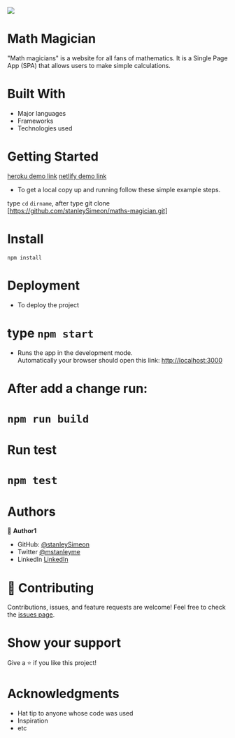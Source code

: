 ![](https://img.shields.io/badge/Microverse-blueviolet)

# Math Magician

"Math magicians" is a website for all fans of mathematics. It is a Single Page App (SPA) that allows users to make simple calculations.


# Built With

- Major languages
- Frameworks
- Technologies used

# Getting Started

[heroku demo link](https://maths-mag.herokuapp.com/)
[netlify demo link](https://kalkilanm.netlify.app/)

- To get a local copy up and running follow these simple example steps.

type `cd` `dirname`, after type git clone [https://github.com/stanleySimeon/maths-magician.git]

# Install
`npm install`

# Deployment


- To deploy the project
# type `npm start`
- Runs the app in the development mode.\
Automatically your browser should open this link: [http://localhost:3000](http://localhost:3000)

# After add a change run: 
# `npm run build`
# Run test

# `npm test`

# Authors

👤 **Author1**

- GitHub: [@stanleySimeon](https://github.com/stanleySimeon)
- Twitter [@mstanleyme](https://twitter.com/mstanleyme)
- LinkedIn [LinkedIn](https://www.linkedin.com/in/stanley-simeon-881091224/)

# 🤝 Contributing

Contributions, issues, and feature requests are welcome!
Feel free to check the [issues page](https://github.com/stanleySimeon/math-magician/issues).

# Show your support

Give a ⭐️ if you like this project!

# Acknowledgments

- Hat tip to anyone whose code was used
- Inspiration
- etc
